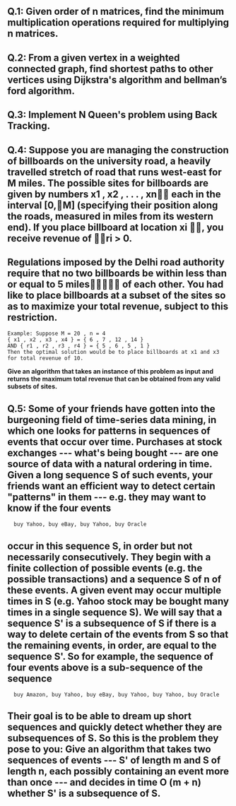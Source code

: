 ## Q.1: Given order of n matrices, find the minimum multiplication operations required for multiplying n matrices.
## Q.2: From a given vertex in a weighted connected graph, find shortest paths to other vertices using Dijkstra's algorithm and bellman’s ford algorithm.
## Q.3: Implement N Queen's problem using Back Tracking.
## Q.4: Suppose you are managing the construction of billboards on the university road, a heavily travelled stretch of road that runs west-east for M miles. The possible sites for billboards are given by numbers x1 , x2 , . . . , xn􏰀􏰃 each in the interval [0,􏰄M] (specifying their position along the roads, measured in miles from its western end). If you place billboard at location xi 􏰀􏰅, you receive revenue of 􏰆􏰅ri > 0.
## Regulations imposed by the Delhi road authority require that no two billboards be within less than or equal to 5 miles􏰇􏰈􏰉􏰊􏰋 of each other. You had like to place billboards at a subset of the sites so as to maximize your total revenue, subject to this restriction.
```
Example: Suppose M = 20 , n = 4
{ x1 , x2 , x3 , x4 } = { 6 , 7 , 12 , 14 }
AND { r1 , r2 , r3 , r4 } = { 5 , 6 , 5 , 1 }
Then the optimal solution would be to place billboards at x1 and x3 for total revenue of 10. 
```
**Give an algorithm that takes an instance of this problem as input and returns the maximum total revenue that can be obtained from any valid subsets of sites.**
## Q.5: Some of your friends have gotten into the burgeoning field of time-series data mining, in which one looks for patterns in sequences of events that occur over time. Purchases at stock exchanges --- what's being bought --- are one source of data with a natural ordering in time. Given a long sequence S of such events, your friends want an efficient way to detect certain "patterns" in them --- e.g. they may want to know if the four events
      buy Yahoo, buy eBay, buy Yahoo, buy Oracle
## occur in this sequence S, in order but not necessarily consecutively. They begin with a finite collection of possible events (e.g. the possible transactions) and a sequence S of n of these events. A given event may occur multiple times in S (e.g. Yahoo stock may be bought many times in a single sequence S). We will say that a sequence S' is a subsequence of S if there is a way to delete certain of the events from S so that the remaining events, in order, are equal to the sequence S'. So for example, the sequence of four events above is a sub-sequence of the sequence
      buy Amazon, buy Yahoo, buy eBay, buy Yahoo, buy Yahoo, buy Oracle
## Their goal is to be able to dream up short sequences and quickly detect whether they are subsequences of S. So this is the problem they pose to you: Give an algorithm that takes two sequences of events --- S' of length m and S of length n, each possibly containing an event more than once --- and decides in time O (m + n) whether S' is a subsequence of S.
